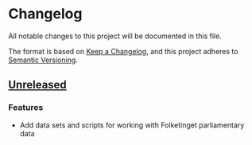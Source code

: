# Changelog
All notable changes to this project will be documented in this file.

The format is based on [Keep a Changelog](https://keepachangelog.com/en/1.0.0/),
and this project adheres to [Semantic Versioning](https://semver.org/spec/v2.0.0.html).

## [Unreleased](https://github.com/mtwente/nordatlantisk-ft/compare/...HEAD)

### Features

- Add data sets and scripts for working with Folketinget parliamentary data

<!-- generated by git-cliff -->